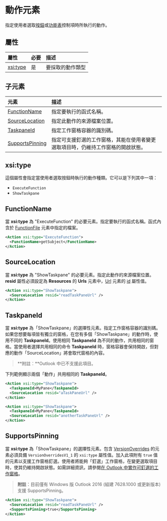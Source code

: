 # <a name="action-element"></a>動作元素
指定使用者選取[按鈕](./control.md#button-control)或[功能表](./control.md#menu-dropdown-button-controls)控制項時所執行的動作。
 
## <a name="attributes"></a>屬性

|  屬性  |  必要  |  描述  |
|:-----|:-----|:-----|
|  [xsi:type](#xsitype)  |  是  | 要採取的動作類型|


## <a name="child-elements"></a>子元素

|  元素 |  描述  |
|:-----|:-----|
|  [FunctionName](#functionname) |    指定要執行的函式名稱。 |
|  [SourceLocation](#sourcelocation) |    指定此動作的來源檔案位置。 |
|  [TaskpaneId](#taskpaneid) | 指定工作窗格容器的識別碼。|
|  [SupportsPinning](#supportspinning) | 指定可支援釘選的工作窗格，其能在使用者變更選取項目時，仍維持工作窗格的開啟狀態。|
  

## <a name="xsitype"></a>xsi:type
這個屬性會指定當使用者選取按鈕時執行的動作種類。它可以是下列其中一項：

- `ExecuteFunction`
- `ShowTaskpane`

## <a name="functionname"></a>FunctionName

當 **xsi:type** 為 "ExecuteFunction" 的必要元素。指定要執行的函式名稱。函式內含於 [FunctionFile](./functionfile.md) 元素中指定的檔案。

```xml
<Action xsi:type="ExecuteFunction">
  <FunctionName>getSubject</FunctionName>
</Action>
```

## <a name="sourcelocation"></a>SourceLocation
當 **xsi:type** 為 "ShowTaskpane" 的必要元素。指定此動作的來源檔案位置。**resid** 屬性必須設定為 **Resources** 的 **Urls** 元素中，[Url](./resources.md#urls) 元素的 [id](./resources.md) 屬性值。

```xml
<Action xsi:type="ShowTaskpane">
  <SourceLocation resid="readTaskPaneUrl" />
</Action>
```  

## <a name="taskpaneid"></a>TaskpaneId
當 **xsi:type** 為「ShowTaskpane」的選擇性元素。指定工作窗格容器的識別碼。如果您想要每項皆有獨立的窗格，在您有多個「ShowTaskpane」的動作時，使用不同的 **TaskpaneId**。使用相同 **TaskpaneId** 為不同的動作，共用相同的窗格。當使用者選擇共用相同的命令 **TaskpaneId** 時，窗格容器會保持開啟，但對應的動作「SourceLocation」將會取代窗格的內容。 

>**附註︰**Outlook 中已不支援此項目。

下列範例顯示兩個「動作」共用相同的 **TaskpaneId**。 


```xml
<Action xsi:type="ShowTaskpane">
  <TaskpaneId>MyPane</TaskpaneId>
  <SourceLocation resid="aTaskPaneUrl" />
</Action>

<Action xsi:type="ShowTaskpane">
  <TaskpaneId>MyPane</TaskpaneId>
  <SourceLocation resid="anotherTaskPaneUrl" />
</Action>
```  

## <a name="supportspinning"></a>SupportsPinning

當 **xsi:type** 為「ShowTaskpane」的選擇性元素。包含 [VersionOverrides](./versionoverrides.md) 的元素必須具備 `VersionOverridesV1_1` 的 `xsi:type` 屬性值。加入此項附有 `true` 值的元素以支援工作窗格釘選。使用者將能夠「釘選」工作窗格，在變更選取項目時，使其仍維持開啟狀態。如需詳細資訊，請參閱[在 Outlook 中實作可釘選的工作窗格](../../docs/outlook/manifests/pinnable-taskpane)。

> **附註**：目前僅有 Windows 版 Outlook 2016 (組建 7628.1000 或更新版本) 支援 SupportsPinning。

```xml
<Action xsi:type="ShowTaskpane">
  <SourceLocation resid="readTaskPaneUrl" />
  <SupportsPinning>true</SupportsPinning>
</Action>
```